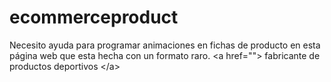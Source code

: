 # ecommerceproduct
Necesito ayuda para programar animaciones en fichas de producto en esta página web que esta hecha con un formato raro. &lt;a href=""> fabricante de productos deportivos &lt;/a>
